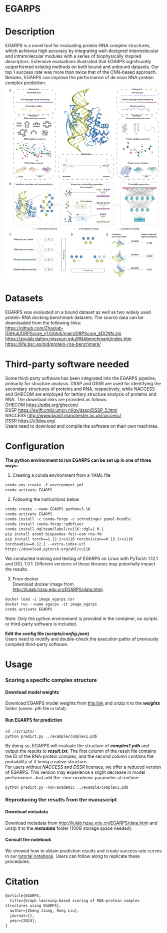 # EGARPS
# Description
EGARPS is a novel tool for evaluating protein-RNA complex structures, which achieves high accuracy by integrating well-designed intermolecular and intramolecular modules with a series of biophysically inspired descriptors. Extensive evaluations illustrated that EGARPS significantly outperformed existing methods on both bound and unbound datasets. Our top 1 success rate was more than twice that of the CNN-based approach. Besides, EGARPS can improve the performance of de novo RNA-protein complex prediction.  
![image](img/F1.png)  

# Datasets
EGARPS was evaluated on a bound dataset as well as two widely used protein-RNA docking benchmark datasets. The source data can be downloaded from the following links:  
https://github.com/Zhaolab-GitHub/DRPScore_v1.0/blob/main/DRPScore_4DCNN.zip  
https://zoulab.dalton.missouri.edu/RNAbenchmark/index.htm  
https://life.bsc.es/pid/protein-rna-benchmark/  

# Third-party software needed
Some third-party software has been integrated into the EGARPS pipeline, primarily for structure analysis. DSSP and DSSR are used for identifying the secondary structures of proteins and RNA, respectively, while NACCESS and GHECOM are employed for tertiary structure analysis of proteins and RNA. The download links are provided as follows:  
GHECOM https://pdbj.org/ghecom/  
DSSP https://swift.cmbi.umcn.nl/gv/dssp/DSSP_5.html  
NACCESS http://www.bioinf.manchester.ac.uk/naccess/  
DSSR https://x3dna.org/  
Users need to download and compile the software on their own machines.

# Configuration
**The python environment to run EGARPS can be set up in one of three ways:**  
1. Creating a conda environment from a YAML file  
```
conda env create -f environment.yml
conda activate EGARPS
```
2. Following the instructions below  
```
conda create --name EGARPS python=3.10
conda activate EGARPS
conda install -c conda-forge -c schrodinger pymol-bundle
conda install conda-forge::pdbfixer
conda install dglteam/label/cu116::dgl=1.0.1
pip install atom3 biopandas fair-esm rna-fm
pip install torch==1.12.1+cu116 torchvision==0.13.1+cu116 torchaudio==0.12.1 --extra-index-url https://download.pytorch.org/whl/cu116
```
We conducted training and testing of EGARPS on Linux with PyTorch 1.12.1 and DGL 1.0.1. Different versions of these libraries may potentially impact the results.  

3. From docker  
Download docker image from http://liulab.hzau.edu.cn/EGARPS/data.html.  
```
docker load -i image_egarps.tar
docker run --name egarps -it image_egarps
conda activate EGARPS
```
Note: Only the python environment is provided in the container, no scripts or third-party software is included.  

**Edit the config file (***scripts/config.json***)**  
Users need to modify and double-check the execution paths of previously compiled third-party software.  

# Usage
### Scoring a specific complex structure
#### Download model weights
Download EGARPS model weights from [this link](https://drive.google.com/file/d/1Fux72Ayp1g_k7yxytfA0ki_WSoxX51Aa/view?usp=drive_link) and unzip it to the ***weights*** folder (seven .pth file in total).  
#### Run EGARPS for prediction
```
cd ./scripts/
python predict.py ../example/complex1.pdb
```
By doing so, EGARPS will evaluate the structure of ***complex1.pdb*** and output the results to ***result.txt***. The first column of the result file contains the ID of the RNA-protein complex, and the second column contains the probability of it being a native structure.  
For users without *NACCESS* and *DSSR* licenses, we offer a reduced version of EGARPS. This version may experience a slight decrease in model performance. Just add the *-non-academic* parameter at runtime:  
```
python predict.py -non-academic ../example/complex1.pdb
```
### Reproducing the results from the manuscript
#### Download metadata
Download metadata from http://liulab.hzau.edu.cn/EGARPS/data.html and unzip it to the ***metadata*** folder (100G storage space needed).
#### Consult the notebook
We showed how to obtain prediction results and create success rate curves in our [tutorial notebook](./notebooks/performance.ipynb). Users can follow along to replicate these procedures.

# Citation
```
@article{EGARPS,
  title={Graph learning-based scoring of RNA-protein complex structures using EGARPS},
  author={Zheng Jiang, Rong Liu},
  journal={},
  year={2024},
}
```
